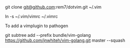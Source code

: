 
git clone git@github.com:rem7/dotvim.git ~/.vim

ln -s ~/.vim/vimrc ~/.vimrc



To add a vimplugin to pathogen

git subtree add --prefix bundle/vim-golang https://github.com/jnwhiteh/vim-golang.git master --squash


